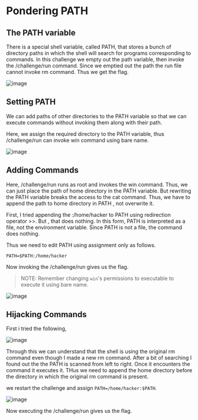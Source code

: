 # Pondering PATH

## The PATH variable

There is a special shell variable, called PATH, that stores a bunch of directory paths in which the shell will search for programs corresponding to commands.
In this challenge we empty out the path variable, then invoke the /challenge/run command. Since we emptied out the path the run file cannot invoke rm command. Thus we get the flag.

![image](https://github.com/user-attachments/assets/9625d85d-2076-4c28-8c25-25f1d3d43c7b)


## Setting PATH

We can add paths of other directories to the PATH variable so that we can execute commands without invoking them along with their path.

Here, we assign the required directory to the PATH variable, thus /challenge/run can invoke win command using bare name.

![image](https://github.com/user-attachments/assets/630420d3-8d2c-427e-a390-0b5cef819f4f)

## Adding Commands

Here, /challenge/run runs as root and invokes the win command. Thus, we can just place the path of home directory in the PATH variable. But rewriting the PATH variable breaks the access to the cat command. Thus, we have to append the path to home directory in PATH , not overwrite it.

First, I tried appending the :/home/hacker to PATH using redirection operator >>. But , that does nothing. In this form, PATH is interpreted as a file, not the environment variable. Since PATH is not a file, the command does nothing.

Thus we need to edit PATH using assignment only as follows. 

`PATH=$PATH:/home/hacker`

Now invoking the /challenge/run gives us the flag.

> NOTE: Remember changing `win`'s permissions to executable to execute it using bare name. 


![image](https://github.com/user-attachments/assets/ba9118ef-8558-474c-bacf-244933afaeca)

## Hijacking Commands

First i tried the following,

![image](https://github.com/user-attachments/assets/489ef7c2-634c-4400-af46-114cdce51d74)

Through this we can understand that the shell is using the original rm command even though I made a new rm command. After a bit of searching I found out the the PATH is scanned from left to right. Once it encounters the command it executes it. THus we need to append the home directory before the directory in which the original rm command is present.

 we restart the challenge and assign `PATH=/home/hacker:$PATH`.

 ![image](https://github.com/user-attachments/assets/f801a781-e222-4b23-bd94-ddc546f1fd4a)

Now executing the /challenge/run gives us the flag.
